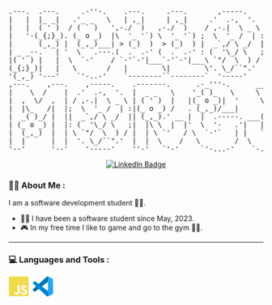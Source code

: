 <pre>
.---.  .---.     .-''-.    .---.     .---.       ,-----.           .-./`) ,---.    ,---.
|   |  |_ _|   .'_ _   \   | ,_|     | ,_|     .'  .-,  '.         \ .-.')|    \  /    |
|   |  ( ' )  / ( ` )   ',-./  )   ,-./  )    / ,-.|  \ _ \        / `-' \|  ,  \/  ,  |
|   '-(_{;}_). (_ o _)  |\  '_ '`) \  '_ '`) ;  \  '_ /  | :        `-'`"`|  |\_   /|  |
|      (_,_) |  (_,_)___| > (_)  )  > (_)  ) |  _`,/ \ _/  |        .---. |  _( )_/ |  |
| _ _--.   | '  \   .---.(  .  .-' (  .  .-' : (  '\_/ \   ;        |   | | (_ o _) |  |
|( ' ) |   |  \  `-'    / `-'`-'|___`-'`-'|___\ `"/  \  ) /         |   | |  (_,_)  |  |
(_{;}_)|   |   \       /   |        \|        \'. \_/``".'          |   | |  |      |  |
'(_,_) '---'    `'-..-'    `--------``--------`  '-----'            '---' '--'      '--'
,---.    ,---.    ,-----.    .-------.      .-_'''-.      ____     __ ,---.   .--.      
|    \  /    |  .'  .-,  '.  |  _ _   \    '_( )_   \     \   \   /  /|    \  |  |      
|  ,  \/  ,  | / ,-.|  \ _ \ | ( ' )  |   |(_ o _)|  '     \  _. /  ' |  ,  \ |  |      
|  |\_   /|  |;  \  '_ /  | :|(_ o _) /   . (_,_)/___|      _( )_ .'  |  |\_ \|  |      
|  _( )_/ |  ||  _`,/ \ _/  || (_,_).' __ |  |  .-----. ___(_ o _)'   |  _( )_\  |      
| (_ o _) |  |: (  '\_/ \   ;|  |\ \  |  |'  \  '-   .'|   |(_,_)'    | (_ o _)  |      
|  (_,_)  |  | \ `"/  \  ) / |  | \ `'   / \  `-'`   | |   `-'  /     |  (_,_)\  |      
|  |      |  |  '. \_/``".'  |  |  \    /   \        /  \      /      |  |    |  |      
'--'      '--'    '-----'    ''-'   `'-'     `'-...-'    `-..-'       '--'    '--'         
</pre>

<div id="badges" align="center">
  <a href="https://www.linkedin.com/in/morgyn-peay-567560271/">
  <img src="https://img.shields.io/badge/LinkedIn-blue?logo=linkedin&logoColor=white&style=flat" alt="LinkedIn Badge"/>
  </a>
</div>

### :raising_hand_woman: About Me :

I am a software development student :woman_student:.

- :woman_technologist: I have been a software student since May, 2023.
- :video_game: In my free time I like to game and go to the gym :running_woman:.

---

### :computer: Languages and Tools :
<div>
  <img src="https://github.com/devicons/devicon/blob/master/icons/javascript/javascript-plain.svg" title="JavaScript" alt="JavaScript" width="40" height="40"/>&nbsp;
  <img src="https://github.com/devicons/devicon/blob/master/icons/vscode/vscode-original.svg" title="VSCode" alt="VSCode" width="40" height="40"/>&nbsp;
</div>
